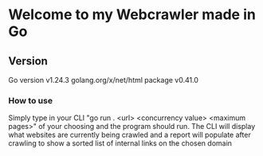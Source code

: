 # Welcome to my Webcrawler made in Go

## Version
Go version v1.24.3
golang.org/x/net/html package v0.41.0

### How to use
Simply type in your CLI "go run . \<url\> \<concurrency value\> \<maximum pages\>" of your choosing and the program should run. The CLI will display what websites are currently being crawled and a report will populate after crawling to show a sorted list of internal links on the chosen domain
